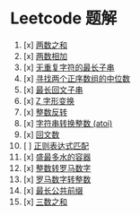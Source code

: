 # Leetcode 题解

1. [x] [两数之和](https://leetcode-cn.com/problems/two-sum/description/)
2. [x] [两数相加](https://leetcode-cn.com/problems/add-two-numbers/description/)
3. [x] [无重复字符的最长子串](https://leetcode-cn.com/problems/longest-substring-without-repeating-characters/description/)
4. [x] [寻找两个正序数组的中位数](https://leetcode-cn.com/problems/median-of-two-sorted-arrays/description/)
5. [x] [最长回文子串](https://leetcode-cn.com/problems/longest-palindromic-substring/description/)
6. [x] [Z 字形变换](https://leetcode-cn.com/problems/zigzag-conversion/description/)
7. [x] [整数反转](https://leetcode-cn.com/problems/reverse-integer/description/)
8. [x] [字符串转换整数 (atoi)](https://leetcode-cn.com/problems/string-to-integer-atoi/description/)
9. [x] [回文数](https://leetcode-cn.com/problems/palindrome-number/description/)
10. [ ] [正则表达式匹配](https://leetcode-cn.com/problems/regular-expression-matching/description/)
11. [x] [盛最多水的容器](https://leetcode-cn.com/problems/container-with-most-water/description/)
12. [x] [整数转罗马数字](https://leetcode-cn.com/problems/integer-to-roman/description/)
13. [x] [罗马数字转整数](https://leetcode-cn.com/problems/roman-to-integer/description/)
14. [x] [最长公共前缀](https://leetcode-cn.com/problems/longest-common-prefix/description/)
15. [x] [三数之和](https://leetcode-cn.com/problems/3sum/description/)
